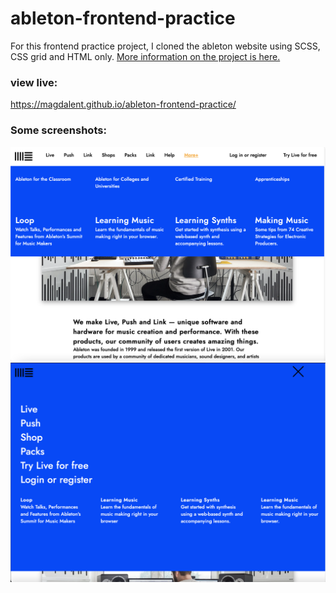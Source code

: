 # ableton-frontend-practice
For this frontend practice project,  I cloned the ableton website using SCSS, CSS grid and HTML only.
[More information on the project is here.](https://www.frontendpractice.com/projects/ableton)
### view live:
https://magdalent.github.io/ableton-frontend-practice/
### Some screenshots:
![alt text](https://github.com/magdalent/ableton-frontend-practice/blob/main/dropdown.png)
![alt text](https://github.com/magdalent/ableton-frontend-practice/blob/main/menu.png)
